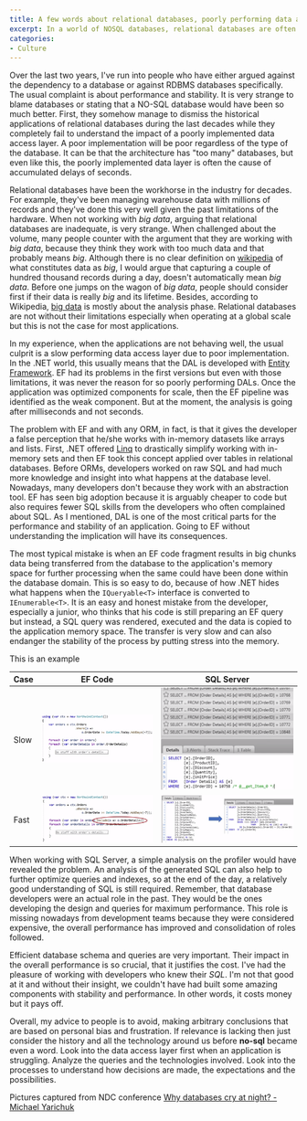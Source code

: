 ```yaml
---
title: A few words about relational databases, poorly performing data access layers and overall performance.
excerpt: In a world of NOSQL databases, relational databases are often pointed out as the problem but when digging a bit deeper, there are other factors at fault like cultural and lack of knowledge.
categories:
- Culture
---
```


Over the last two years, I've run into people who have either argued against the dependency to a database or against RDBMS databases specifically. The usual complaint is about performance and stability. It is very strange to blame databases or stating that a NO-SQL database would have been so much better. First, they somehow manage to dismiss the historical applications of relational databases during the last decades while they completely fail to understand the impact of a poorly implemented data access layer. A poor implementation will be poor regardless of the type of the database. It can be that the architecture has "too many" databases, but even like this, the poorly implemented data layer is often the cause of accumulated delays of seconds.

Relational databases have been the workhorse in the industry for decades. For example, they've been managing warehouse data with millions of records and they've done this very well given the past limitations of the hardware. When not working with *big data*, arguing that relational databases are inadequate, is very strange. When challenged about the volume, many people counter with the argument that they are working with *big data*, because they think they work with too much data and that probably means *big*. Although there is no clear definition on [wikipedia][1] of what constitutes data as *big*, I would argue that capturing a couple of hundred thousand records during a day, doesn't automatically mean *big data*. Before one jumps on the wagon of *big data*, people should consider first if their data is really *big* and its lifetime. Besides, according to Wikipedia, [big data][1] is mostly about the analysis phase. Relational databases are not without their limitations especially when operating at a global scale but this is not the case for most applications.

In my experience, when the applications are not behaving well, the usual culprit is a slow performing data access layer due to poor implementation. In the .NET world, this usually means that the DAL is developed with [Entity Framework][2]. EF had its problems in the first versions but even with those limitations, it was never the reason for so poorly performing DALs. Once the application was optimized components for scale, then the EF pipeline was identified as the weak component. But at the moment, the analysis is going after milliseconds and not seconds.

The problem with EF and with any ORM, in fact, is that it gives the developer a false perception that he/she works with in-memory datasets like arrays and lists. First, .NET offered [Linq][3] to drastically simplify working with in-memory sets and then EF took this concept applied over tables in relational databases. Before ORMs, developers worked on raw SQL and had much more knowledge and insight into what happens at the database level. Nowadays, many developers don't because they work with an abstraction tool. EF has seen big adoption because it is arguably cheaper to code but also requires fewer SQL skills from the developers who often complained about SQL. As I mentioned, DAL is one of the most critical parts for the performance and stability of an application. Going to EF without understanding the implication will have its consequences.

The most typical mistake is when an EF code fragment results in big chunks data being transferred from the database to the application's memory space for further processing when the same could have been done within the database domain. This is so easy to do, because of how .NET hides what happens when the `IQueryable<T>` interface is converted to `IEnumerable<T>`. It is an easy and honest mistake from the developer, especially a junior, who thinks that his code is still preparing an EF query but instead, a SQL query was rendered, executed and the data is copied to the application memory space. The transfer is very slow and can also endanger the stability of the process by putting stress into the memory.

This is an example

| Case | EF Code | SQL Server |
| ---- | ------- | ---------- |
| Slow | ![Slow EF Code](/assets/images/posts/2019-07-01-ef-not-optimized.png "Slow EF Code") | ![Slow on SQL Server](/assets/images/posts/2019-07-01-sql-server-profiler-not-optimized.png "Slow on SQL Server") |
| Fast | ![Fast EF Code](/assets/images/posts/2019-07-01-ef-optimized.png "Fast EF Code") | ![Fast on SQL Server](/assets/images/posts/2019-07-01-sql-server-profiler-optimized.png "Fast on SQL Server") |

When working with SQL Server, a simple analysis on the profiler would have revealed the problem. An analysis of the generated SQL can also help to further optimize queries and indexes, so at the end of the day, a relatively good understanding of SQL is still required. Remember, that database developers were an actual role in the past. They would be the ones developing the design and queries for maximum performance. This role is missing nowadays from development teams because they were considered expensive, the overall performance has improved and consolidation of roles followed.

Efficient database schema and queries are very important. Their impact in the overall performance is so crucial, that it justifies the cost. I've had the pleasure of working with developers who knew their *SQL*. I'm not that good at it and without their insight, we couldn't have had built some amazing components with stability and performance. In other words, it costs money but it pays off. 

Overall, my advice to people is to avoid, making arbitrary conclusions that are based on personal bias and frustration. If relevance is lacking then just consider the history and all the technology around us before **no-sql** became even a word. Look into the data access layer first when an application is struggling. Analyze the queries and the technologies involved. Look into the processes to understand how decisions are made, the expectations and the possibilities.

Pictures captured from NDC conference [Why databases cry at night? - Michael Yarichuk][4]

[1]: https://en.wikipedia.org/wiki/Big_data
[2]: https://docs.microsoft.com/en-us/ef/
[3]: https://docs.microsoft.com/en-us/dotnet/csharp/programming-guide/concepts/linq/
[4]: https://www.youtube.com/watch?v=CUbZ5tNZi7M